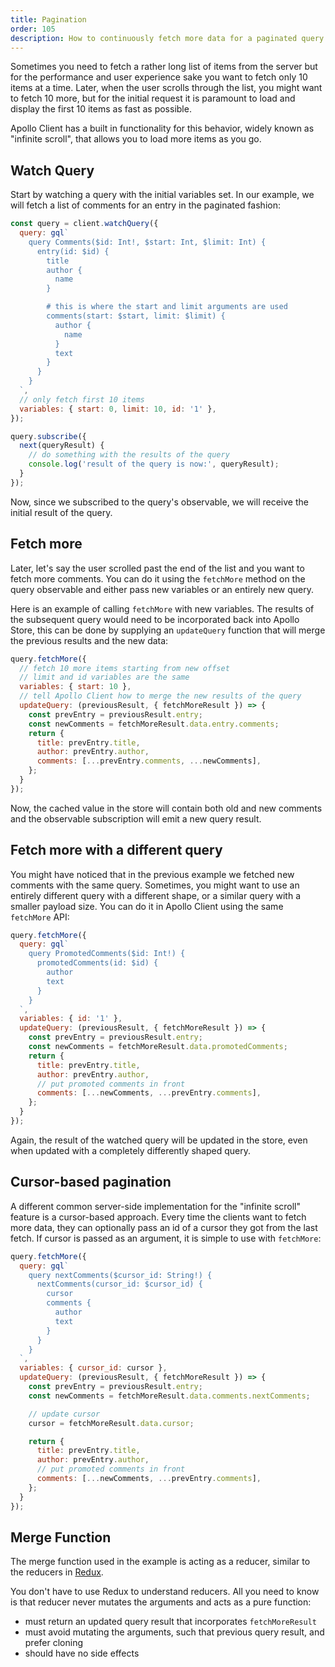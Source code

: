 ```yaml
---
title: Pagination
order: 105
description: How to continuously fetch more data for a paginated query.
---
```


Sometimes you need to fetch a rather long list of items from the server but for the performance and user experience sake you want to fetch only 10 items at a time. Later, when the user scrolls through the list, you might want to fetch 10 more, but for the initial request it is paramount to load and display the first 10 items as fast as possible.

Apollo Client has a built in functionality for this behavior, widely known as "infinite scroll", that allows you to load more items as you go.

<h2 id="watch-query">Watch Query</h2>

Start by watching a query with the initial variables set. In our example, we will fetch a list of comments for an entry in the paginated fashion:

```js
const query = client.watchQuery({
  query: gql`
    query Comments($id: Int!, $start: Int, $limit: Int) {
      entry(id: $id) {
        title
        author {
          name
        }

        # this is where the start and limit arguments are used
        comments(start: $start, limit: $limit) {
          author {
            name
          }
          text
        }
      }
    }
  `,
  // only fetch first 10 items
  variables: { start: 0, limit: 10, id: '1' },
});

query.subscribe({
  next(queryResult) {
    // do something with the results of the query
    console.log('result of the query is now:', queryResult);
  }
});
```

Now, since we subscribed to the query's observable, we will receive the initial result of the query.

<h2 id="fetch-more">Fetch more</h2>

Later, let's say the user scrolled past the end of the list and you want to fetch more comments. You can do it using the `fetchMore` method on the query observable and either pass new variables or an entirely new query.

Here is an example of calling `fetchMore` with new variables. The results of the subsequent query would need to be incorporated back into Apollo Store, this can be done by supplying an `updateQuery` function that will merge the previous results and the new data:

```js
query.fetchMore({
  // fetch 10 more items starting from new offset
  // limit and id variables are the same
  variables: { start: 10 },
  // tell Apollo Client how to merge the new results of the query
  updateQuery: (previousResult, { fetchMoreResult }) => {
    const prevEntry = previousResult.entry;
    const newComments = fetchMoreResult.data.entry.comments;
    return {
      title: prevEntry.title,
      author: prevEntry.author,
      comments: [...prevEntry.comments, ...newComments],
    };
  }
});
```

Now, the cached value in the store will contain both old and new comments and the observable subscription will emit a new query result.

<h2 id="fetch-more-new-query">Fetch more with a different query</h2>

You might have noticed that in the previous example we fetched new comments with the same query. Sometimes, you might want to use an entirely different query with a different shape, or a similar query with a smaller payload size. You can do it in Apollo Client using the same `fetchMore` API:

```js
query.fetchMore({
  query: gql`
    query PromotedComments($id: Int!) {
      promotedComments(id: $id) {
        author
        text
      }
    }
  `,
  variables: { id: '1' },
  updateQuery: (previousResult, { fetchMoreResult }) => {
    const prevEntry = previousResult.entry;
    const newComments = fetchMoreResult.data.promotedComments;
    return {
      title: prevEntry.title,
      author: prevEntry.author,
      // put promoted comments in front
      comments: [...newComments, ...prevEntry.comments],
    };
  }
});
```

Again, the result of the watched query will be updated in the store, even when updated with a completely differently shaped query.


<h2 id="cursor-pagination">Cursor-based pagination</h2>

A different common server-side implementation for the "infinite scroll" feature is a cursor-based approach. Every time the clients want to fetch more data, they can optionally pass an id of a cursor they got from the last fetch. If cursor is passed as an argument, it is simple to use with `fetchMore`:

```js
query.fetchMore({
  query: gql`
    query nextComments($cursor_id: String!) {
      nextComments(cursor_id: $cursor_id) {
        cursor
        comments {
          author
          text
        }
      }
    }
  `,
  variables: { cursor_id: cursor },
  updateQuery: (previousResult, { fetchMoreResult }) => {
    const prevEntry = previousResult.entry;
    const newComments = fetchMoreResult.data.comments.nextComments;

    // update cursor
    cursor = fetchMoreResult.data.cursor;

    return {
      title: prevEntry.title,
      author: prevEntry.author,
      // put promoted comments in front
      comments: [...newComments, ...prevEntry.comments],
    };
  }
});
```

<h2 id="merge-function">Merge Function</h2>

The merge function used in the example is acting as a reducer, similar to the reducers in [Redux](http://redux.js.org/docs/basics/Reducers.html).

You don't have to use Redux to understand reducers. All you need to know is that reducer never mutates the arguments and acts as a pure function:
- must return an updated query result that incorporates `fetchMoreResult`
- must avoid mutating the arguments, such that previous query result, and prefer cloning
- should have no side effects
